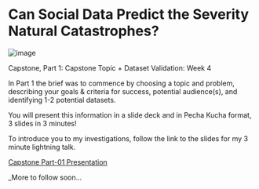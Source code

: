 # Can Social Data Predict the Severity Natural Catastrophes?

![image](https://media.giphy.com/media/CXLPSXYcP0mHe/giphy.gif)

Capstone, Part 1: Capstone Topic + Dataset Validation: Week 4

In Part 1 the brief was to commence by choosing a topic and problem, describing your goals & criteria for success, potential audience(s), and identifying 1-2 potential datasets. 

You will present this information in a slide deck and in Pecha Kucha format, 3 slides in 3 minutes!

To introduce you to my investigations, follow the link to the slides for my 3 minute lightning talk.

[Capstone Part-01 Presentation](https://tcroshaw/GA_DSI_Capstone/part-01/)

_More to follow soon...
